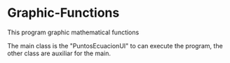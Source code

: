 # Graphic-Functions
This program graphic mathematical functions


The main class is the "PuntosEcuacionUI" to can execute the program, the other class are auxiliar for the main.
